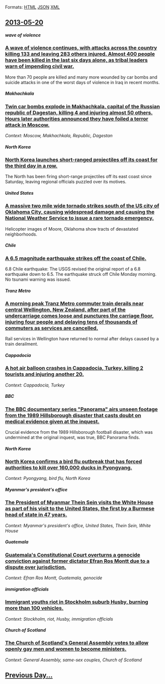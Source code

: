 
Formats: [HTML](2013/05/20/index.html)  [JSON](2013/05/20/index.json)  [XML](2013/05/20/index.xml)  

## [2013-05-20](/news/2013/05/20/index.md)

##### wave of violence
### [A wave of violence continues, with attacks across the country killing 133 and leaving 283 others injured. Almost 400 people have been killed in the last six days alone, as tribal leaders warn of impending civil war. ](/news/2013/05/20/a-wave-of-violence-continues-with-attacks-across-the-country-killing-133-and-leaving-283-others-injured-almost-400-people-have-been-killed.md)
More than 70 people are killed and many more wounded by car bombs and suicide attacks in one of the worst days of violence in Iraq in recent months.

##### Makhachkala
### [Twin car bombs explode in Makhachkala, capital of the Russian republic of Dagestan, killing 4 and injuring almost 50 others. Hours later authorities announced they have foiled a terror attack in Moscow.](/news/2013/05/20/twin-car-bombs-explode-in-makhachkala-capital-of-the-russian-republic-of-dagestan-killing-4-and-injuring-almost-50-others-hours-later-aut.md)
_Context: Moscow, Makhachkala, Republic, Dagestan_

##### North Korea
### [North Korea launches short-ranged projectiles off its coast for the third day in a row. ](/news/2013/05/20/north-korea-launches-short-ranged-projectiles-off-its-coast-for-the-third-day-in-a-row.md)
The North has been firing short-range projectiles off its east coast since Saturday, leaving regional officials puzzled over its motives.

##### United States
### [A massive two mile wide tornado strikes south of the US city of Oklahoma City, causing widespread damage and causing the National Weather Service to issue a rare tornado emergency. ](/news/2013/05/20/a-massive-two-mile-wide-tornado-strikes-south-of-the-us-city-of-oklahoma-city-causing-widespread-damage-and-causing-the-national-weather-se.md)
Helicopter images of Moore, Oklahoma show tracts of devastated neighborhoods.

##### Chile
### [A 6.5 magnitude earthquake strikes off the coast of Chile. ](/news/2013/05/20/a-6-5-magnitude-earthquake-strikes-off-the-coast-of-chile.md)
6.8 Chile earthquake: The USGS revised the original report of a 6.8 earthquake down to 6.5. The earthquake struck off Chile Monday morning. No tsunami warning was issued.

##### Tranz Metro
### [A morning peak Tranz Metro commuter train derails near central Wellington, New Zealand, after part of the undercarriage comes loose and punctures the carriage floor, injuring four people and delaying tens of thousands of commuters as services are cancelled. ](/news/2013/05/20/a-morning-peak-tranz-metro-commuter-train-derails-near-central-wellington-new-zealand-after-part-of-the-undercarriage-comes-loose-and-punc.md)
Rail services in Wellington have returned to normal after delays caused by a train derailment.

##### Cappadocia
### [A hot air balloon crashes in Cappadocia, Turkey, killing 2 tourists and injuring another 20. ](/news/2013/05/20/a-hot-air-balloon-crashes-in-cappadocia-turkey-killing-2-tourists-and-injuring-another-20.md)
_Context: Cappadocia, Turkey_

##### BBC
### [The BBC documentary series "Panorama" airs unseen footage from the 1989 Hillsborough disaster that casts doubt on medical evidence given at the inquest. ](/news/2013/05/20/the-bbc-documentary-series-panorama-airs-unseen-footage-from-the-1989-hillsborough-disaster-that-casts-doubt-on-medical-evidence-given-at.md)
Crucial evidence from the 1989 Hillsborough football disaster, which was undermined at the original inquest, was true, BBC Panorama finds.

##### North Korea
### [North Korea confirms a bird flu outbreak that has forced authorities to kill over 160,000 ducks in Pyongyang. ](/news/2013/05/20/north-korea-confirms-a-bird-flu-outbreak-that-has-forced-authorities-to-kill-over-160-000-ducks-in-pyongyang.md)
_Context: Pyongyang, bird flu, North Korea_

##### Myanmar's president's office
### [The President of Myanmar Thein Sein visits the White House as part of his visit to the United States, the first by a Burmese head of state in 47 years. ](/news/2013/05/20/the-president-of-myanmar-thein-sein-visits-the-white-house-as-part-of-his-visit-to-the-united-states-the-first-by-a-burmese-head-of-state-i.md)
_Context: Myanmar's president's office, United States, Thein Sein, White House_

##### Guatemala
### [Guatemala's Constitutional Court overturns a genocide conviction against former dictator Efran Ros Montt due to a dispute over jurisdiction. ](/news/2013/05/20/guatemala-s-constitutional-court-overturns-a-genocide-conviction-against-former-dictator-efrain-rios-montt-due-to-a-dispute-over-jurisdictio.md)
_Context: Efran Ros Montt, Guatemala, genocide_

##### immigration officials
### [Immigrant youths riot in Stockholm suburb Husby, burning more than 100 vehicles. ](/news/2013/05/20/immigrant-youths-riot-in-stockholm-suburb-husby-burning-more-than-100-vehicles.md)
_Context: Stockholm, riot, Husby, immigration officials_

##### Church of Scotland
### [The Church of Scotland's General Assembly votes to allow openly gay men and women to become ministers. ](/news/2013/05/20/the-church-of-scotland-s-general-assembly-votes-to-allow-openly-gay-men-and-women-to-become-ministers.md)
_Context: General Assembly, same-sex couples, Church of Scotland_

## [Previous Day...](/news/2013/05/19/index.md)

